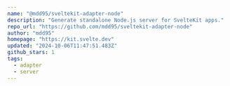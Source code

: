 ```yaml
---
name: "@mdd95/sveltekit-adapter-node"
description: "Generate standalone Node.js server for SvelteKit apps."
repo_url: "https://github.com/mdd95/sveltekit-adapter-node"
author: "mdd95"
homepage: "https://kit.svelte.dev"
updated: "2024-10-06T11:47:51.483Z"
github_stars: 1
tags: 
  - adapter
  - server
---
```

